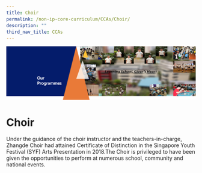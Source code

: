 ```yaml
---
title: Choir
permalink: /non-ip-core-curriculum/CCAs/Choir/
description: ""
third_nav_title: CCAs
---
```

![](/images/OurProgrammes1.png)

Choir
=====

Under the guidance of the choir instructor and the teachers-in-charge, Zhangde Choir had attained Certificate of Distinction in the Singapore Youth Festival (SYF) Arts Presentation in 2018.The Choir is privileged to have been given the opportunities to perform at numerous school, community and national events.